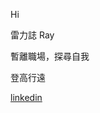Hi

雷力誌 Ray

暫離職場，探尋自我

登高行遠

[linkedin](https://www.linkedin.com/in/%E5%8A%9B%E8%AA%8C-%E9%9B%B7-973157365/)
